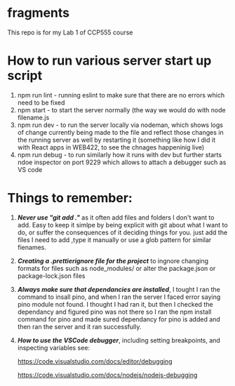 # fragments
This repo is for my Lab 1 of CCP555 course

# How to run various server start up script 

1. npm run lint - running eslint to make sure that there are no errors which need to be fixed
2. npm start - to start the server normally (the way we would do with node filename.js
3. npm run dev - to run the server locally via nodeman, which shows logs of change currently being made to the file and reflect those changes in the running server as well by restarting it (something like how I did it with React apps in WEB422, to see the chnages happeninig live)
4. npm run debug - to run similarly how it runs with dev but further starts ndoe inspector on port 9229 which allows to attach a debugger such as VS code

# Things to remember:

1. _**Never use "git add ."**_ as it often add files and folders I don't want to add. Easy to keep it simlpe by being explicit with git about what I want to do, or suffer the consequences of it deciding things for you. just add the files I need to add ,type it manually or use a glob pattern for similar fienames.

2. _**Creating a .prettierignore file for the project**_ to ingnore changing formats for files such as node_modules/ or alter the package.json or package-lock.json files

3. _**Always make sure that dependancies are installed**_, I tought I ran the command to insall pino, and when I ran the server I faced error saying pino module not found. I thought I had ran it, but then I checked the dependancy and figured pino was not there so I ran the npm install command for pino and made sured dependancy for pino is added and then ran the server and it ran successfully.

4. _**How to use the VSCode debugger**_, including setting breakpoints, and inspecting variables see:
   
   https://code.visualstudio.com/docs/editor/debugging

   https://code.visualstudio.com/docs/nodejs/nodejs-debugging
